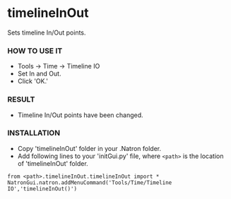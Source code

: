 # timelineInOut

Sets timeline In/Out points.

### HOW TO USE IT

* Tools -> Time -> Timeline IO
* Set In and Out.
* Click 'OK.'

### RESULT

* Timeline In/Out points have been changed.

### INSTALLATION

* Copy 'timelineInOut' folder in your .Natron folder.
* Add following lines to your 'initGui.py' file, where ``<path>`` is the location of 'timelineInOut' folder.

```
from <path>.timelineInOut.timelineInOut import *
NatronGui.natron.addMenuCommand('Tools/Time/Timeline IO','timelineInOut()')
```
